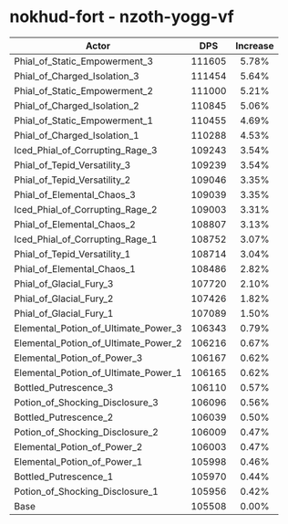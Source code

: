 # nokhud-fort - nzoth-yogg-vf
| Actor | DPS | Increase |
|---|:---:|:---:|
|Phial_of_Static_Empowerment_3|111605|5.78%|
|Phial_of_Charged_Isolation_3|111454|5.64%|
|Phial_of_Static_Empowerment_2|111000|5.21%|
|Phial_of_Charged_Isolation_2|110845|5.06%|
|Phial_of_Static_Empowerment_1|110455|4.69%|
|Phial_of_Charged_Isolation_1|110288|4.53%|
|Iced_Phial_of_Corrupting_Rage_3|109243|3.54%|
|Phial_of_Tepid_Versatility_3|109239|3.54%|
|Phial_of_Tepid_Versatility_2|109046|3.35%|
|Phial_of_Elemental_Chaos_3|109039|3.35%|
|Iced_Phial_of_Corrupting_Rage_2|109003|3.31%|
|Phial_of_Elemental_Chaos_2|108807|3.13%|
|Iced_Phial_of_Corrupting_Rage_1|108752|3.07%|
|Phial_of_Tepid_Versatility_1|108714|3.04%|
|Phial_of_Elemental_Chaos_1|108486|2.82%|
|Phial_of_Glacial_Fury_3|107720|2.10%|
|Phial_of_Glacial_Fury_2|107426|1.82%|
|Phial_of_Glacial_Fury_1|107089|1.50%|
|Elemental_Potion_of_Ultimate_Power_3|106343|0.79%|
|Elemental_Potion_of_Ultimate_Power_2|106216|0.67%|
|Elemental_Potion_of_Power_3|106167|0.62%|
|Elemental_Potion_of_Ultimate_Power_1|106165|0.62%|
|Bottled_Putrescence_3|106110|0.57%|
|Potion_of_Shocking_Disclosure_3|106096|0.56%|
|Bottled_Putrescence_2|106039|0.50%|
|Potion_of_Shocking_Disclosure_2|106009|0.47%|
|Elemental_Potion_of_Power_2|106003|0.47%|
|Elemental_Potion_of_Power_1|105998|0.46%|
|Bottled_Putrescence_1|105970|0.44%|
|Potion_of_Shocking_Disclosure_1|105956|0.42%|
|Base|105508|0.00%|

